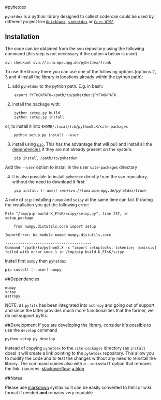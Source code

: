 #pyhetdex

`pyhetdex` is a python library designed to collect code can could be used by
different project like
[`Quicklook`](https://luna.mpe.mpg.de/wikihetdex/index.php/Quicklook),
[`simhetdex`](https://luna.mpe.mpg.de/wikihetdex/index.php/VIRUS_Data_Simulation_Framework)
or
[`Cure-WISE`](https://luna.mpe.mpg.de/wikihetdex/index.php/Overview_of_Cure-WISE).

## Installation

The code can be obtained from the svn repository using the following
command (this step is not necessary if the option `4` below is used)

    svn checkout svn://luna.mpe.mpg.de/pyhetdex/trunk

To use the library there you can use one of the following options (options 2, 3
and 4 install the library in locations already within the python path):

1. add `pyhetdex` to the python path. E.g. in bash:

        export PYTHONPATH=/path/to/pyhetdex:$PYTHONPATH

2. install the package with:

        python setup.py build
        python setup.py install
  or, to install it into `$HOME/.local/lib/pythonX.X/site-packages`

        python setup.py install --user

3. install using [`pip`](https://pip.pypa.io/en/latest/). This has the advantage
  that will pull and install all the [dependencies](#Dependencies) if they are not
  already present on the system.

        pip install /path/to/pyhetdex
  Add the `--user` option to install in the user `site-packages` directory

4. It is also possible to install `pyhetdex` directly from the svn repository,
without the need to download it first:

        pip install [--user] svn+svn://luna.mpe.mpg.de/pyhetdex/trunk

A note of `pip`: installing `numpy` and `scipy` at the same time can fail. If
during the installation you get the following error:

    File "/tmp/pip-build-K_FfsK/scipy/setup.py", line 237, in setup_package

        from numpy.distutils.core import setup

    ImportError: No module named numpy.distutils.core

    ----------------------------------------
    Command "/path/to/pythonX.X -c "import setuptools, tokenize; [omissis]
    failed with error code 1 in /tmp/pip-build-K_FfsK/scipy
install first `numpy` then `pyhetdex`

    pip install [--user] numpy

##Dependencies

    numpy
    scipy
    astropy

NOTE: as `pyfits` has been integrated into `astropy` and going out of support
and since the latter provides much more functionalities that the former, we do
not support pyfits.

##Development
If you are developing the library, consider it's possible to use the `develop`
command

    python setup.py develop

Instead of copying `pyhetdex` to the `site-packages` directory (as `install`
does) it will create a link pointing to the `pyhetdex` repository. This allow
you to modify the code and to test the changes without any need to reinstall the
library.
The command comes also with a `--uninstall` option that removes the link.
(sources:
[stackoverflow](http://stackoverflow.com/questions/19048732/python-setup-py-develop-vs-install),
[a blog](http://www.siafoo.net/article/77#id10)

##Notes

Please use [markdown](http://daringfireball.net/projects/markdown/syntax) syntax
so it can be easily converted to html or wiki format if needed **and** remains
very readable

